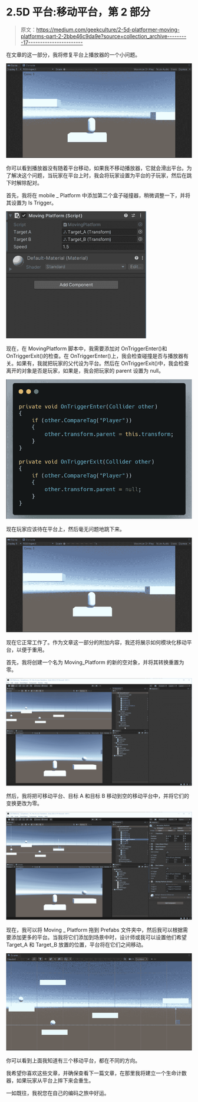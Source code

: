 # 2.5D 平台:移动平台，第 2 部分

> 原文：<https://medium.com/geekculture/2-5d-platformer-moving-platforms-part-2-2bbe46c9da9e?source=collection_archive---------17----------------------->

在文章的这一部分，我将修复平台上播放器的一个小问题。

![](img/1c9e6a4e2d268503d14ea31b27351449.png)

你可以看到播放器没有随着平台移动，如果我不移动播放器，它就会滑出平台。为了解决这个问题，当玩家在平台上时，我会将玩家设置为平台的子玩家，然后在跳下时解除配对。

首先，我将在 mobile _ Platform 中添加第二个盒子碰撞器，稍微调整一下，并将其设置为 Is Trigger。

![](img/114c763e9f2662eee8942934b8bfdc60.png)

现在，在 MovingPlatform 脚本中，我需要添加对 OnTriggerEnter()和 OnTriggerExit()的检查。在 OnTriggerEnter()上，我会检查碰撞是否与播放器有关。如果有，我就把玩家的父代设为平台。然后在 OnTriggerExit()中，我会检查离开的对象是否是玩家，如果是，我会把玩家的 parent 设置为 null。

![](img/7eb20101afd6a3c9406661eff386fdc4.png)

现在玩家应该待在平台上，然后毫无问题地跳下来。

![](img/4c27591e370cc112fa75c878a0d5ca75.png)

现在它正常工作了。作为文章这一部分的附加内容，我还将展示如何模块化移动平台，以便于重用。

首先，我将创建一个名为 Moving_Platform 的新的空对象，并将其转换重置为零。

![](img/f569b47d7af748600d90ca3d1e70c177.png)

然后，我将把可移动平台、目标 A 和目标 B 移动到空的移动平台中，并将它们的变换更改为零。

![](img/e227ce1e6e2e0d49cfd7a575f3867dbc.png)

现在，我可以将 Moving _ Platform 拖到 Prefabs 文件夹中，然后我可以根据需要添加更多的平台。当我将它们添加到场景中时，设计师或我可以设置他们希望 Target_A 和 Target_B 放置的位置，平台将在它们之间移动。

![](img/4522a6adb3ff53af63309e85cfd007d4.png)

你可以看到上面我知道有三个移动平台，都在不同的方向。

我希望你喜欢这些文章，并确保查看下一篇文章，在那里我将建立一个生命计数器，如果玩家从平台上摔下来会重生。

一如既往，我祝您在自己的编码之旅中好运。